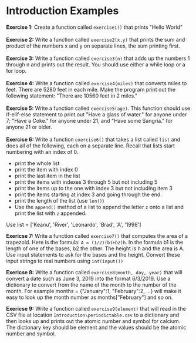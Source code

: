 # Introduction Examples
**Exercise 1:**
Create a function called `exercise1()` that prints "Hello World" <br /><br />
**Exercise 2:**
Write a function called `exercise2(x,y)` that prints the sum and product of the numbers x and y on separate lines, the sum printing first.<br /><br />
**Exercise 3:**
Write a function called `exercise3(n)` that adds up the numbers 1 through n and prints out the result. You should use either a while loop or a for loop.<br /><br />
**Exercise 4:**
Write a function called `exercise4(miles)` that converts miles to feet. There are 5280 feet in each mile. Make the program print out the following statement: "There are 10560 feet in 2 miles."<br /><br />
**Exercise 5:**
Write a function called `exercise5(age)`. This function should use if-elif-else statement to print out "Have a glass of water." for anyone under 7; "Have a Coke." for anyone under 21, and "Have some Sangria." for anyone 21 or older.<br /><br />
**Exercise 6:**
Write a function `exercise6()` that takes a list called `list` and does all of the following, each on a separate line. Recall that lists start numbering with an index of 0.

-   print the whole list
-   print the item with index 0
-   print the last item in the list
-   print the items with indexes 3 through 5 but not including 5
-   print the items up to the one with index 3 but not including item 3
-   print the items starting at index 3 and going through the end.
-   print the length of the list (use  `len()`)
-   Use the  `append()`  method of a list to append the letter  `z`  onto a list and print the list with  `z`  appended.

Use list = ['Keanu', 'River', 'Leonardo', 'Brad', 'A', '1998']<br />

**Exericse 7:**
Write a function called `exercise7()` that computes the area of a trapezoid. Here is the formula: `A = (1/2)(b1+b2)h`. In the formula b1 is the length of one of the bases, b2 the other. The height is h and the area is A. Use input statements to ask for the bases and the height. Convert these input strings to real numbers using `int(input())`<br />

**Exericse 8:**
Write a function called `exercise8(month, day, year)` that will convert a date such as June 3, 2019 into the format 6/3/2019. Use a dictionary to convert from the name of the month to the number of the month. For example months = {"January":1, "February":2, ...} will make it easy to look up the month number as months["February"] and so on.

**Exericse 9:**
Write a function called `exercise9(element)` that will read in the CSV file at location `Introduction\periodictable.csv` to a dictionary and then looks up and prints out the atomic number and symbol for calcium. The dictionary key should be element and the values should be the atomic number and symbol.<br />
